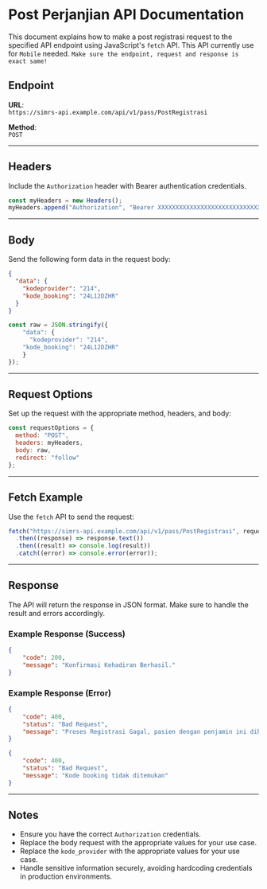 
# Post Perjanjian API Documentation

This document explains how to make a post registrasi request to the specified API endpoint using JavaScript's `fetch` API. 
 This API currently use for `Mobile` needed.
`Make sure the endpoint, request and response is exact same!`

## Endpoint

**URL**:  
`https://simrs-api.example.com/api/v1/pass/PostRegistrasi`

**Method**:  
`POST`

---

## Headers

Include the `Authorization` header with Bearer authentication credentials.

```javascript
const myHeaders = new Headers();
myHeaders.append("Authorization", "Bearer XXXXXXXXXXXXXXXXXXXXXXXXXXXXXX");
```

---

## Body

Send the following form data in the request body:

```json
{
  "data": {
    "kodeprovider": "214",
    "kode_booking": "24L12DZHR"
  }
}
```

```javascript
const raw = JSON.stringify({
    "data": {
      "kodeprovider": "214",
    "kode_booking": "24L12DZHR"
    }
});
```

---

## Request Options

Set up the request with the appropriate method, headers, and body:

```javascript
const requestOptions = {
  method: "POST",
  headers: myHeaders,
  body: raw,
  redirect: "follow"
};
```

---

## Fetch Example

Use the `fetch` API to send the request:

```javascript
fetch("https://simrs-api.example.com/api/v1/pass/PostRegistrasi", requestOptions)
  .then((response) => response.text())
  .then((result) => console.log(result))
  .catch((error) => console.error(error));
```

---

## Response

The API will return the response in JSON format. Make sure to handle the result and errors accordingly.

### Example Response (Success)
```json
{
    "code": 200,
    "message": "Konfirmasi Kehadiran Berhasil."
}
```

### Example Response (Error)
```json
{
    "code": 400,
    "status": "Bad Request",
    "message": "Proses Registrasi Gagal, pasien dengan penjamin ini diharapkan melakukan registrasi ulang melalui pendaftaran di Klinik"
}
```
```json
{
    "code": 400,
    "status": "Bad Request",
    "message": "Kode booking tidak ditemukan"
}
```

---

## Notes
- Ensure you have the correct `Authorization` credentials.
- Replace the body request with the appropriate values for your use case.
- Replace the `kode_provider` with the appropriate values for your use case.
- Handle sensitive information securely, avoiding hardcoding credentials in production environments.

